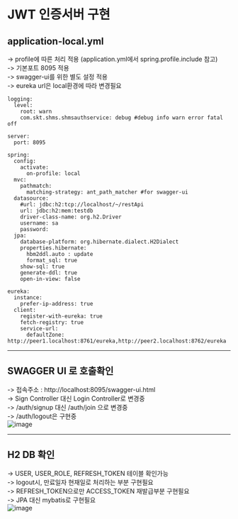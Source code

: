 # JWT 인증서버 구현
## application-local.yml
-> profile에 따른 처리 적용 (application.yml에서 spring.profile.include 참고) \
-> 기본포트 8095 적용 \
-> swagger-ui를 위한 별도 설정 적용 \
-> eureka url은 local환경에 따라 변경필요
```
logging:
  level:
    root: warn
    com.skt.shms.shmsauthservice: debug #debug info warn error fatal off

server:
  port: 8095

spring:
  config:
    activate:
      on-profile: local
  mvc:
    pathmatch:
      matching-strategy: ant_path_matcher #for swagger-ui
  datasource:
    #url: jdbc:h2:tcp://localhost/~/restApi
    url: jdbc:h2:mem:testdb
    driver-class-name: org.h2.Driver
    username: sa
    password:
  jpa:
    database-platform: org.hibernate.dialect.H2Dialect
    properties.hibernate:
      hbm2ddl.auto : update
      format_sql: true
    show-sql: true
    generate-ddl: true
    open-in-view: false

eureka:
  instance:
    prefer-ip-address: true
  client:
    register-with-eureka: true
    fetch-registry: true
    service-url:
      defaultZone: http://peer1.localhost:8761/eureka,http://peer2.localhost:8762/eureka
```
* * *
## SWAGGER UI 로 호출확인
-> 접속주소 : http://localhost:8095/swagger-ui.html \
-> Sign Controller 대신 Login Controller로 변경중 \
-> /auth/signup 대신 /auth/join 으로 변경중 \
-> /auth/logout은 구현중 \
![image](https://user-images.githubusercontent.com/16300042/152896480-710bf2b5-7cd1-48f0-9307-34ba9d516c1d.png)
* * *
## H2 DB 확인
-> USER, USER_ROLE, REFRESH_TOKEN 테이블 확인가능 \
-> logout시, 만료일자 현재일로 처리하는 부분 구현필요 \
-> REFRESH_TOKEN으로만 ACCESS_TOKEN 재발급부분 구현필요 \
-> JPA 대신 mybatis로 구현필요 \
![image](https://user-images.githubusercontent.com/16300042/152822055-fb50dd8e-f011-4113-9f36-ffd6bc1c9362.png)
